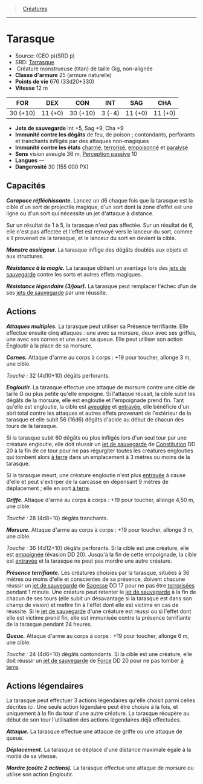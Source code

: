 ﻿---
!MonsterItem
Family: MonsterHD
Type: Créature monstrueuse (titan)
Size: Gig
Alignment: non-alignée
ArmorClass: 25 (armure naturelle)
HitPoints: 676 (33d20+330)
Speed: 12 m
Strength: 30 (+10)
Dexterity: 11 (+0)
Constitution: 30 (+10)
Intelligence: ' 3 (-4)'
Wisdom: 11 (+0)
Charisma: 11 (+0)
SavingThrows: Int +5, Sag +9, Cha +9
DamageImmunities: de feu, de poison ; contondants, perforants et tranchants infligés par des attaques non-magiques
ConditionImmunities: '[charmé](hd_conditions_charme.md), [terrorisé](hd_conditions_terrorise.md), [empoisonné](hd_conditions_empoisonne.md) et [paralysé](hd_conditions_paralyse.md)'
Senses: vision aveugle 36 m, [Perception passive](hd_abilities_dexterity_perception_passive.md) 10
Languages: —
Challenge: 30 (155 000 PX)
Id: monsters_hd.md#tarasque
ParentLink: monsters_hd.md#créatures
Name: Tarasque
ParentName: Créatures
NameLevel: 1
AltName: '[Tarrasque](srd_monsters_tarrasque.md)'
Source: (CEO p)(SRD p)
Attributes: {}
AttributesDictionary: >+
  {}

---
> [Créatures](hd_monsters.md)

---

# Tarasque

- Source: (CEO p)(SRD p)
- SRD: [Tarrasque](srd_monsters_tarrasque.md)
-  Créature monstrueuse (titan) de taille Gig, non-alignée
- **Classe d'armure** 25 (armure naturelle)
- **Points de vie** 676 (33d20+330)
- **Vitesse** 12 m

|FOR|DEX|CON|INT|SAG|CHA|
|---|---|---|---|---|---|
|30 (+10)|11 (+0)|30 (+10)| 3 (-4)|11 (+0)|11 (+0)|

- **Jets de sauvegarde** Int +5, Sag +9, Cha +9
- **Immunité contre les dégâts** de feu, de poison ; contondants, perforants et tranchants infligés par des attaques non-magiques
- **Immunité contre les états** [charmé](hd_conditions_charme.md), [terrorisé](hd_conditions_terrorise.md), [empoisonné](hd_conditions_empoisonne.md) et [paralysé](hd_conditions_paralyse.md)
- **Sens** vision aveugle 36 m, [Perception passive](hd_abilities_dexterity_perception_passive.md) 10
- **Langues** —
- **Dangerosité** 30 (155 000 PX)

## Capacités

**_Carapace réfléchissante._** Lancez un d6 chaque fois que la tarasque est la cible d'un sort de projectile magique, d'un sort dont la zone d'effet est une ligne ou d'un sort qui nécessite un jet d'attaque à distance.

Sur un résultat de 1 à 5, la tarasque n'est pas affectée. Sur un résultat de 6, elle n'est pas affectée et l'effet est renvoyé vers le lanceur du sort, comme s'il provenait de la tarasque, et le lanceur du sort en devient la cible.

**_Monstre assiégeur._** La tarasque inflige des dégâts doublés aux objets et aux structures.

**_Résistance à la magie._** La tarasque obtient un avantage lors des [jets de sauvegarde](hd_abilities_jets_de_sauvegarde.md) contre les sorts et autres effets magiques.

**_Résistance légendaire (3/jour)._** La tarasque peut remplacer l'échec d'un de ses [jets de sauvegarde](hd_abilities_jets_de_sauvegarde.md) par une réussite.

## Actions

**_Attaques multiples._** La tarasque peut utiliser sa Présence terrifiante. Elle effectue ensuite cinq attaques : une avec sa morsure, deux avec ses griffes, une avec ses cornes et une avec sa queue. Elle peut utiliser son action Engloutir à la place de sa morsure.

**_Cornes._** Attaque d'arme au corps à corps : +19 pour toucher, allonge 3 m, une cible.

_Touché :_ 32 (4d10+10) dégâts perforants.

**_Engloutir._** La tarasque effectue une attaque de morsure contre une cible de taille G ou plus petite qu'elle empoigne. Si l'attaque réussit, la cible subit les dégâts de la morsure, elle est engloutie et l'empoignade prend fin. Tant qu'elle est engloutie, la cible est [aveuglée](hd_conditions_aveugle.md) et [entravée](hd_conditions_entrave.md), elle bénéficie d'un abri total contre les attaques et autres effets provenant de l'extérieur de la tarasque et elle subit 56 (16d6) dégâts d'acide au début de chacun des tours de la tarasque.

Si la tarasque subit 60 dégâts ou plus infligés lors d'un seul tour par une créature engloutie, elle doit réussir un [jet de sauvegarde](hd_abilities_jets_de_sauvegarde.md) de [Constitution](hd_abilities_constitution.md) DD 20 à la fin de ce tour pour ne pas régurgiter toutes les créatures englouties qui tombent alors [à terre](hd_conditions_a_terre.md) dans un emplacement à 3 mètres ou moins de la tarasque.

Si la tarasque meurt, une créature engloutie n'est plus [entravée](hd_conditions_entrave.md) à cause d'elle et peut s'extirper de la carcasse en dépensant 9 mètres de déplacement ; elle en sort [à terre](hd_conditions_a_terre.md).

**_Griffe._** Attaque d'arme au corps à corps : +19 pour toucher, allonge 4,50 m, une cible.

_Touché :_ 28 (4d8+10) dégâts tranchants.

**_Morsure._** Attaque d'arme au corps à corps : +19 pour toucher, allonge 3 m, une cible.

_Touché :_ 36 (4d12+10) dégâts perforants. Si la cible est une créature, elle est [empoignée](hd_conditions_empoigne.md) (évasion DD 20). Jusqu'à la fin de cette empoignade, la cible est [entravée](hd_conditions_entrave.md) et la tarasque ne peut pas mordre une autre créature.

**_Présence terrifiante._** Les créatures choisies par la tarasque, situées à 36 mètres ou moins d'elle et conscientes de sa présence, doivent chacune réussir un [jet de sauvegarde](hd_abilities_jets_de_sauvegarde.md) de [Sagesse](hd_abilities_wisdom.md) DD 17 pour ne pas être [terrorisées](hd_conditions_terrorise.md) pendant 1 minute. Une créature peut retenter le [jet de sauvegarde](hd_abilities_jets_de_sauvegarde.md) à la fin de chacun de ses tours (elle subit un désavantage si la tarasque est dans son champ de vision) et mettre fin à l'effet dont elle est victime en cas de réussite. Si le [jet de sauvegarde](hd_abilities_jets_de_sauvegarde.md) d'une créature est réussi ou si l'effet dont elle est victime prend fin, elle est immunisée contre la présence terrifiante de la tarasque pendant 24 heures.

**_Queue._** Attaque d'arme au corps à corps : +19 pour toucher, allonge 6 m, une cible.

_Touché :_ 24 (4d6+10) dégâts contondants. Si la cible est une créature, elle doit réussir un [jet de sauvegarde](hd_abilities_jets_de_sauvegarde.md) de [Force](hd_abilities_strength.md) DD 20 pour ne pas tomber [à terre](hd_conditions_a_terre.md).

## Actions légendaires

La tarasque peut effectuer 3 actions légendaires qu'elle choisit parmi celles décrites ici. Une seule action légendaire peut être choisie à la fois, et uniquement à la fin du tour d'une autre créature. La tarasque récupère au début de son tour l'utilisation des actions légendaires déjà effectuées.

**_Attaque._** La tarasque effectue une attaque de griffe ou une attaque de queue.

**_Déplacement._** La tarasque se déplace d'une distance maximale égale à la moitié de sa vitesse.

**_Mordre (coûte 2 actions)._** La tarasque effectue une attaque de morsure ou utilise son action Engloutir.


